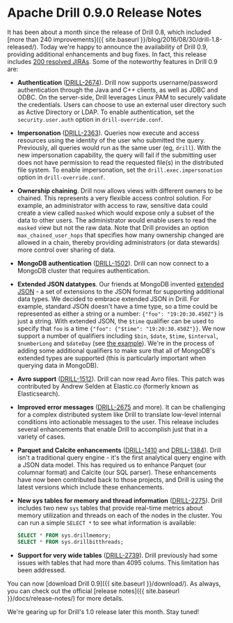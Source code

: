 # Apache Drill 0.9.0 Release Notes
It has been about a month since the release of Drill 0.8, which included [more than 240 improvements]({{ site.baseurl }}/blog/2016/08/30/drill-1.8-released/). Today we're happy to announce the availability of Drill 0.9, providing additional enhancements and bug fixes. In fact, this release includes [200 resolved JIRAs](https://issues.apache.org/jira/secure/ReleaseNote.jspa?projectId=12313820&version=12328813). Some of the noteworthy features in Drill 0.9 are:

* **Authentication** ([DRILL-2674](https://issues.apache.org/jira/browse/DRILL-2674)). Drill now supports username/password authentication through the Java and C++ clients, as well as JDBC and ODBC. On the server-side, Drill leverages Linux PAM to securely validate the credentials. Users can choose to use an external user directory such as Active Directory or LDAP. To enable authentication, set the `security.user.auth` option in `drill-override.conf`.
* **Impersonation** ([DRILL-2363](https://issues.apache.org/jira/browse/DRILL-2363)). Queries now execute and access resources using the identity of the user who submitted the query. Previously, all queries would run as the same user (eg, `drill`). With the new impersonation capability, the query will fail if the submitting user does not have permission to read the requested file(s) in the distributed file system. To enable impersonation, set the `drill.exec.impersonation` option in `drill-override.conf`.
* **Ownership chaining**. Drill now allows views with different owners to be chained. This represents a very flexible access control solution. For example, an administrator with access to raw, sensitive data could create a view called `masked` which would expose only a subset of the data to other users. The administrator would enable users to read the `masked` view but not the raw data. Note that Drill provides an option `max_chained_user_hops` that specifies how many ownership changed are allowed in a chain, thereby providing administrators (or data stewards) more control over sharing of data.
* **MongoDB authentication** ([DRILL-1502](https://issues.apache.org/jira/browse/DRILL-1502)). Drill can now connect to a MongoDB cluster that requires authentication.
* **Extended JSON datatypes**. Our friends at MongoDB invented [extended JSON](http://docs.mongodb.org/manual/reference/mongodb-extended-json/) - a set of extensions to the JSON format for supporting additional data types. We decided to embrace extended JSON in Drill. For example, standard JSON doesn't have a time type, so a time could be represented as either a string or a number: `{"foo": "19:20:30.450Z"}` is just a string. With extended JSON, the `$time` qualifier can be used to specify that `foo` is a time `{"foo": {"$time": "19:20:30.450Z"}}`.
  We now support a number of qualifiers including `$bin`, `$date`, `$time`, `$interval`, `$numberLong` and `$dateDay` (see [the example](https://github.com/apache/drill/blob/master/exec/java-exec/src/test/resources/vector/complex/extended.json)). We're in the process of adding some additional qualifiers to make sure that all of MongoDB's extended types are supported (this is particularly important when querying data in MongoDB).
* **Avro support** ([DRILL-1512](https://issues.apache.org/jira/browse/DRILL-1512)). Drill can now read Avro files. This patch was contributed by Andrew Selden at Elastic.co (formerly known as Elasticsearch).
* **Improved error messages** ([DRILL-2675](https://issues.apache.org/jira/browse/DRILL-2675) and more). It can be challenging for a complex distributed system like Drill to translate low-level internal conditions into actionable messages to the user. This release includes several enhancements that enable Drill to accomplish just that in a variety of cases.
* **Parquet and Calcite enhancements** ([DRILL-1410](https://issues.apache.org/jira/browse/DRILL-1410) and [DRILL-1384](https://issues.apache.org/jira/browse/DRILL-1384)). Drill isn't a traditional query engine - it's the first analytical query engine with a JSON data model. This has required us to enhance Parquet (our columnar format) and Calcite (our SQL parser). These enhancements have now been contributed back to those projects, and Drill is using the latest versions which include these enhancements.
* **New sys tables for memory and thread information** ([DRILL-2275](https://issues.apache.org/jira/browse/DRILL-2275)). Drill includes two new `sys` tables that provide real-time metrics about memory utilization and threads on each of the nodes in the cluster. You can run a simple `SELECT *` to see what information is available:

    ```sql
    SELECT * FROM sys.drillmemory;
    SELECT * FROM sys.drillbitthreads;
    ```

* **Support for very wide tables** ([DRILL-2739](https://issues.apache.org/jira/browse/DRILL-2739)). Drill previously had some issues with tables that had more than 4095 colums. This limitation has been addressed.

You can now [download Drill 0.9]({{ site.baseurl }}/download/). As always, you can check out the official [release notes]({{ site.baseurl }}/docs/release-notes/) for more details.

We're gearing up for Drill's 1.0 release later this month. Stay tuned!


